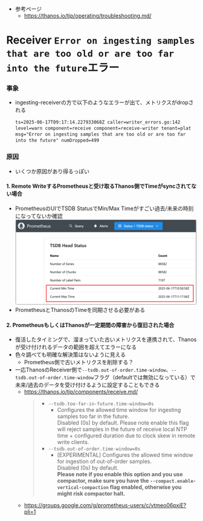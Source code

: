 - 参考ページ
  - https://thanos.io/tip/operating/troubleshooting.md/

# Receiver `Error on ingesting samples that are too old or are too far into the future`エラー

### 事象
- ingesting-receiverの方で以下のようなエラーが出て、メトリクスがdropされる  
  ```shell
  ts=2025-06-17T09:17:14.227933068Z caller=writer_errors.go:142 level=warn component=receive component=receive-writer tenant=plat msg="Error on ingesting samples that are too old or are too far into the future" numDropped=499
  ```
### 原因
- いくつか原因があり得るっぽい

#### 1. Remote WriteするPrometheusと受け取るThanos側でTimeがsyncされてない場合
- PrometheusのUIでTSDB StatusでMin/Max Timeがすごい過去/未来の時刻になってないか確認  
  ![](./image/prometheus_tsdb_time.png)
- PrometheusとThanosのTimeを同期させる必要がある

#### 2. PrometheusもしくはThanosが一定期間の障害から復旧された場合
- 復活したタイミングで、溜まっていた古いメトリクスを連携されて、Thanosが受け付けれるデータの範囲を超えてエラーになる
- 色々調べても明確な解決策はないように見える
  - Prometheus側で古いメトリクスを削除する？
- 一応ThanosのReceiver側で`--tsdb.out-of-order.time-window`、`--tsdb.out-of-order.time-window`フラグ（defaultでは無効になっている）で未来/過去のデータを受け付けるように設定することもできる
  - https://thanos.io/tip/components/receive.md/  
    > - `--tsdb.too-far-in-future.time-window=0s`  
    >   - Configures the allowed time window for ingesting samples too far in the future.  
    >   Disabled (0s) by default. Please note enable this flag will reject samples in the future of receive local NTP time + configured duration due to clock skew in remote write clients.
    > - `--tsdb.out-of-order.time-window=0s`
    >   - [EXPERIMENTAL] Configures the allowed time window for ingestion of out-of-order samples.  
    >     Disabled (0s) by default.  
    >     **Please note if you enable this option and you use compactor, make sure you have the `--compact.enable-vertical-compaction` flag enabled, otherwise you might risk compactor halt.**
  - https://groups.google.com/g/prometheus-users/c/vtmeo06pxiE?pli=1